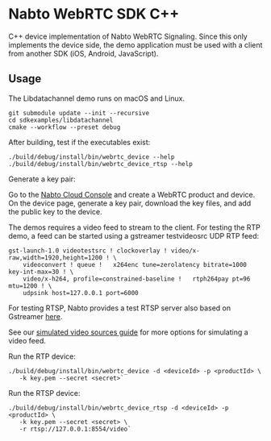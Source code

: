 # Nabto WebRTC SDK C++

C++ device implementation of Nabto WebRTC Signaling. Since this only implements the device side, the demo application must be used with a client from another SDK (iOS, Android, JavaScript).


## Usage

The Libdatachannel demo runs on macOS and Linux.

```
git submodule update --init --recursive
cd sdkexamples/libdatachannel
cmake --workflow --preset debug
```

After building, test if the executables exist:

```
./build/debug/install/bin/webrtc_device --help
./build/debug/install/bin/webrtc_device_rtsp --help
```

Generate a key pair:

Go to the [Nabto Cloud Console](https://console.cloud.nabto.com/) and create a WebRTC product and device. On the device page, generate a key pair, download the key files, and add the public key to the device.


The demos requires a video feed to stream to the client. For testing the RTP demo, a feed can be started using a gstreamer testvideosrc UDP RTP feed:

```
gst-launch-1.0 videotestsrc ! clockoverlay ! video/x-raw,width=1920,height=1200 ! \
    videoconvert ! queue !   x264enc tune=zerolatency bitrate=1000 key-int-max=30 ! \
    video/x-h264, profile=constrained-baseline !   rtph264pay pt=96 mtu=1200 ! \
    udpsink host=127.0.0.1 port=6000
```

For testing RTSP, Nabto provides a test RTSP server also based on Gstreamer [here](https://github.com/nabto/edge-device-webrtc/tree/main/test-apps/rtsp-server).

See our [simulated video sources guide](https://docs.nabto.com/developer/guides/video/simulated-video-sources.html) for more options for simulating a video feed.

Run the RTP device:

```
./build/debug/install/bin/webrtc_device -d <deviceId> -p <productId> \
   -k key.pem --secret <secret>`
```

Run the RTSP device:

```
./build/debug/install/bin/webrtc_device_rtsp -d <deviceId> -p <productId> \
   -k key.pem --secret <secret> \
   -r rtsp://127.0.0.1:8554/video`
```
